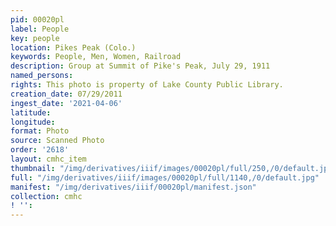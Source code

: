 ```yaml
---
pid: 00020pl
label: People
key: people
location: Pikes Peak (Colo.)
keywords: People, Men, Women, Railroad
description: Group at Summit of Pike's Peak, July 29, 1911
named_persons: 
rights: This photo is property of Lake County Public Library.
creation_date: 07/29/2011
ingest_date: '2021-04-06'
latitude: 
longitude: 
format: Photo
source: Scanned Photo
order: '2618'
layout: cmhc_item
thumbnail: "/img/derivatives/iiif/images/00020pl/full/250,/0/default.jpg"
full: "/img/derivatives/iiif/images/00020pl/full/1140,/0/default.jpg"
manifest: "/img/derivatives/iiif/00020pl/manifest.json"
collection: cmhc
! '': 
---
```

